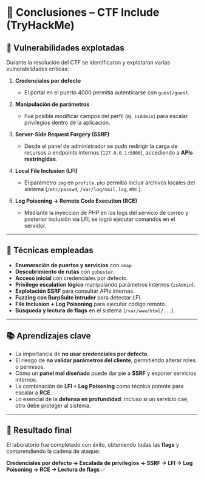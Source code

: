 # 📌 Conclusiones – CTF Include (TryHackMe)

## 🔑 Vulnerabilidades explotadas
Durante la resolución del CTF se identificaron y explotaron varias vulnerabilidades críticas:

1. **Credenciales por defecto**  
   - El portal en el puerto 4000 permitía autenticarse con `guest/guest`.

2. **Manipulación de parámetros**  
   - Fue posible modificar campos del perfil (ej. `isAdmin`) para escalar privilegios dentro de la aplicación.

3. **Server-Side Request Forgery (SSRF)**  
   - Desde el panel de administrador se pudo redirigir la carga de recursos a endpoints internos (`127.0.0.1:5000`), accediendo a **APIs restringidas**.

4. **Local File Inclusion (LFI)**  
   - El parámetro `img` en `profile.php` permitió incluir archivos locales del sistema (`/etc/passwd`, `/var/log/mail.log`, etc.).

5. **Log Poisoning → Remote Code Execution (RCE)**  
   - Mediante la inyección de PHP en los logs del servicio de correo y posterior inclusión vía LFI, se logró ejecutar comandos en el servidor.

---

## 🚀 Técnicas empleadas
- **Enumeración de puertos y servicios** con `nmap`.
- **Descubrimiento de rutas** con `gobuster`.
- **Acceso inicial** con credenciales por defecto.
- **Privilege escalation lógico** manipulando parámetros internos (`isAdmin`).
- **Explotación SSRF** para consultar APIs internas.
- **Fuzzing con BurpSuite Intruder** para detectar LFI.
- **File Inclusion + Log Poisoning** para ejecutar código remoto.
- **Búsqueda y lectura de flags** en el sistema (`/var/www/html/...`).

---

## 📚 Aprendizajes clave
- La importancia de **no usar credenciales por defecto**.
- El riesgo de **no validar parámetros del cliente**, permitiendo alterar roles o permisos.
- Cómo un **panel mal diseñado** puede dar pie a **SSRF** y exponer servicios internos.
- La combinación de **LFI + Log Poisoning** como técnica potente para escalar a **RCE**.
- Lo esencial de la **defensa en profundidad**: incluso si un servicio cae, otro debe proteger al sistema.

---

## 🏁 Resultado final
El laboratorio fue completado con éxito, obteniendo todas las **flags** y comprendiendo la cadena de ataque:  

**Credenciales por defecto → Escalada de privilegios → SSRF → LFI → Log Poisoning → RCE → Lectura de flags** ✅
